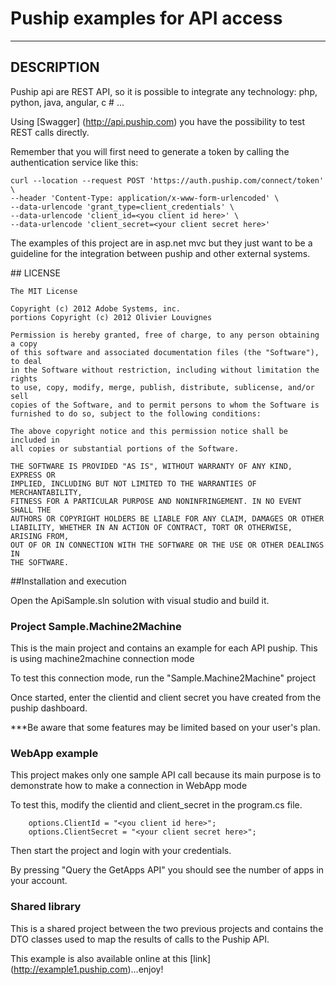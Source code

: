 # Puship examples for API access

---

## DESCRIPTION

Puship api are REST API, so it is possible to integrate any technology: php, python, java, angular, c # ...

Using [Swagger] (http://api.puship.com) you have the possibility to test REST calls directly.

Remember that you will first need to generate a token by calling the authentication service like this:

```
curl --location --request POST 'https://auth.puship.com/connect/token' \
--header 'Content-Type: application/x-www-form-urlencoded' \
--data-urlencode 'grant_type=client_credentials' \
--data-urlencode 'client_id=<you client id here>' \
--data-urlencode 'client_secret=<your client secret here>'
```

The examples of this project are in asp.net mvc but they just want to be a guideline for the integration between puship and other external systems.


##<a name="license"></a> LICENSE

	The MIT License

	Copyright (c) 2012 Adobe Systems, inc.
	portions Copyright (c) 2012 Olivier Louvignes

	Permission is hereby granted, free of charge, to any person obtaining a copy
	of this software and associated documentation files (the "Software"), to deal
	in the Software without restriction, including without limitation the rights
	to use, copy, modify, merge, publish, distribute, sublicense, and/or sell
	copies of the Software, and to permit persons to whom the Software is
	furnished to do so, subject to the following conditions:

	The above copyright notice and this permission notice shall be included in
	all copies or substantial portions of the Software.

	THE SOFTWARE IS PROVIDED "AS IS", WITHOUT WARRANTY OF ANY KIND, EXPRESS OR
	IMPLIED, INCLUDING BUT NOT LIMITED TO THE WARRANTIES OF MERCHANTABILITY,
	FITNESS FOR A PARTICULAR PURPOSE AND NONINFRINGEMENT. IN NO EVENT SHALL THE
	AUTHORS OR COPYRIGHT HOLDERS BE LIABLE FOR ANY CLAIM, DAMAGES OR OTHER
	LIABILITY, WHETHER IN AN ACTION OF CONTRACT, TORT OR OTHERWISE, ARISING FROM,
	OUT OF OR IN CONNECTION WITH THE SOFTWARE OR THE USE OR OTHER DEALINGS IN
	THE SOFTWARE.




##<a name="automatic_installation"></a>Installation and execution

Open the ApiSample.sln solution with visual studio and build it.

### Project Sample.Machine2Machine

This is the main project and contains an example for each API puship. This is using machine2machine connection mode

To test this connection mode, run the "Sample.Machine2Machine" project

Once started, enter the clientid and client secret you have created from the puship dashboard.

***Be aware that some features may be limited based on your user's plan.

### WebApp example

This project makes only one sample API call because its main purpose is to demonstrate how to make a connection in WebApp mode

To test this, modify the clientid and client_secret in the program.cs file.

```
    options.ClientId = "<you client id here>";
    options.ClientSecret = "<your client secret here>";
```

Then start the project and login with your credentials.

By pressing "Query the GetApps API" you should see the number of apps in your account.

### Shared library

This is a shared project between the two previous projects and contains the DTO classes used to map the results of calls to the Puship API.


This example is also available online at this [link] (http://example1.puship.com)...enjoy!
